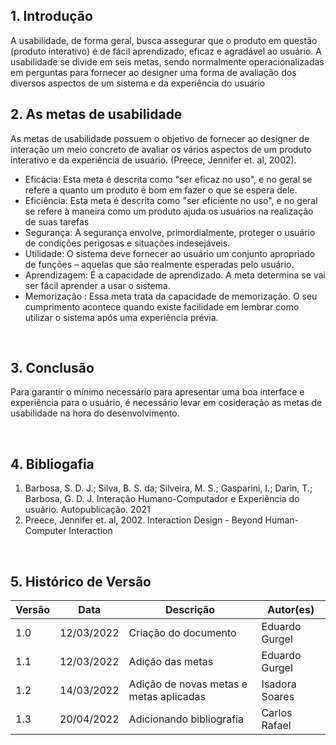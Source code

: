 ## 1. Introdução

A usabilidade, de forma geral, busca assegurar que o produto em questão (produto interativo) é de fácil aprendizado, eficaz e agradável ao usuário. A usabilidade se divide em seis metas, sendo normalmente operacionalizadas em perguntas para fornecer ao designer uma forma de avaliação dos diversos aspectos de um sistema e da experiência do usuário

## 2. As metas de usabilidade

As metas de usabilidade possuem o objetivo de fornecer ao designer de interação um meio concreto de avaliar os vários aspectos de um produto interativo e da experiência de usuário. (Preece, Jennifer et. al, 2002).

- Eficácia: Esta meta é descrita como "ser eficaz no uso", e no geral se refere a quanto um produto é bom em fazer o que se espera dele.
- Eficiência: Esta meta é descrita como "ser eficiente no uso", e no geral se refere à maneira como um produto ajuda os usuários na realização de suas tarefas
- Segurança: A segurança envolve, primordialmente, proteger o usuário de condições perigosas e situações indesejáveis.
- Utilidade: O sistema deve fornecer ao usuário um conjunto apropriado de funções – aquelas que são realmente esperadas pelo usuário.
- Aprendizagem: É a capacidade de aprendizado. A meta determina se vai ser fácil aprender a usar o sistema.
- Memorização : Essa meta trata da capacidade de memorização. O seu cumprimento acontece quando existe facilidade em lembrar como utilizar o sistema após uma experiência prévia.

<br/>

## 3. Conclusão

Para garantir o mínimo necessário para apresentar uma boa interface e experiência para o usuário, é necessário levar em cosideração as metas de usabilidade na hora do desenvolvimento.

<br/>

## 4. Bibliogafia

1. Barbosa, S. D. J.; Silva, B. S. da; Silveira, M. S.; Gasparini, I.; Darin, T.; Barbosa, G. D. J. Interação Humano-Computador e Experiência do usuário. Autopublicação. 2021
2. Preece, Jennifer et. al, 2002. Interaction Design - Beyond Human-Computer Interaction

<br/>

## 5. Histórico de Versão

| Versão | Data       | Descrição                               | Autor(es)      |
| ------ | ---------- | --------------------------------------- | -------------- |
| 1.0    | 12/03/2022 | Criação do documento                    | Eduardo Gurgel |
| 1.1    | 12/03/2022 | Adição das metas                        | Eduardo Gurgel |
| 1.2    | 14/03/2022 | Adição de novas metas e metas aplicadas | Isadora Soares |
| 1.3    | 20/04/2022 | Adicionando bibliografia                | Carlos Rafael  |
